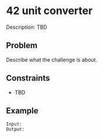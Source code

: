 # 42 unit converter

Description: TBD

## Problem

Describe what the challenge is about.

## Constraints

- TBD

## Example

```
Input:
Output:
```
